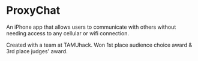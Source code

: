 # ProxyChat
An iPhone app that allows users to communicate with others without needing access to any cellular or wifi connection.

Created with a team at TAMUhack. Won 1st place audience choice award & 3rd place judges' award.
